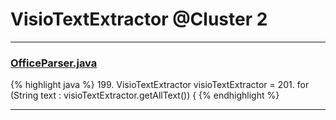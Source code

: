 # VisioTextExtractor @Cluster 2

***

### [OfficeParser.java](https://searchcode.com/codesearch/view/111785560/)
{% highlight java %}
199. VisioTextExtractor visioTextExtractor =
201. for (String text : visioTextExtractor.getAllText()) {
{% endhighlight %}

***

